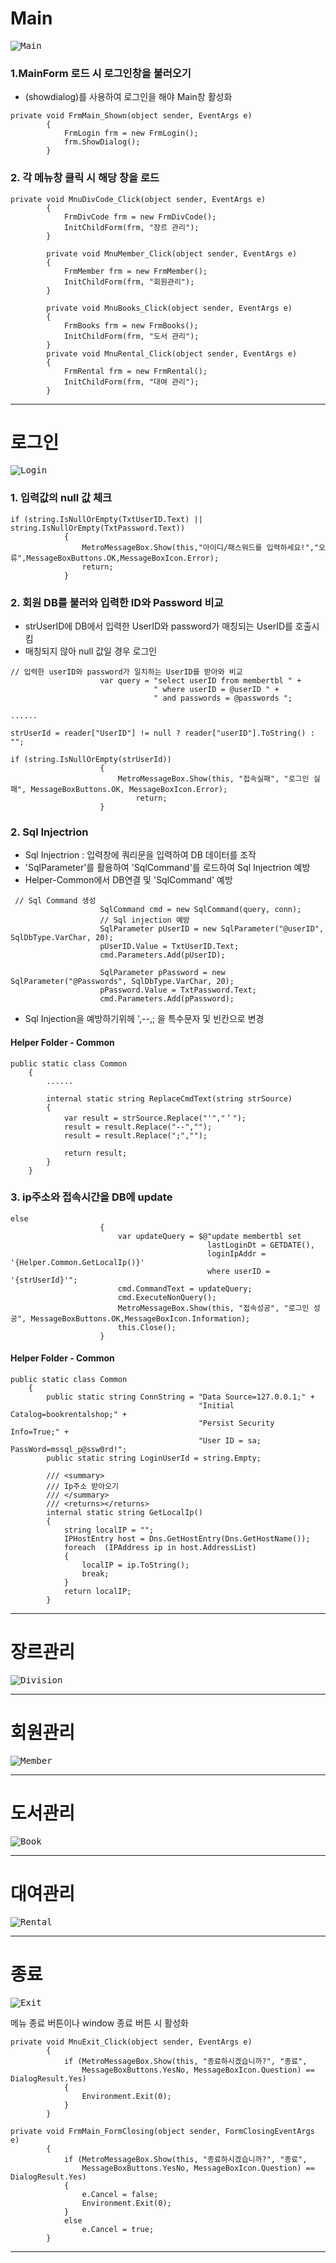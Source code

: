 # Main

<kbd>![Main](/Capture/BookRental/Main.PNG "Main")</kbd>

### 1.MainForm 로드 시 로그인창을 불러오기
 
 * (showdialog)를 사용하여 로그인을 해야 Main창 활성화
```
private void FrmMain_Shown(object sender, EventArgs e)
        {
            FrmLogin frm = new FrmLogin();
            frm.ShowDialog();
        }
```

### 2. 각 메뉴창 클릭 시 해당 창을  로드

```
private void MnuDivCode_Click(object sender, EventArgs e)
        {
            FrmDivCode frm = new FrmDivCode();
            InitChildForm(frm, "장르 관리");
        }

        private void MnuMember_Click(object sender, EventArgs e)
        {
            FrmMember frm = new FrmMember();
            InitChildForm(frm, "회원관리");
        }

        private void MnuBooks_Click(object sender, EventArgs e)
        {
            FrmBooks frm = new FrmBooks();
            InitChildForm(frm, "도서 관리");
        }
        private void MnuRental_Click(object sender, EventArgs e)
        {
            FrmRental frm = new FrmRental();
            InitChildForm(frm, "대여 관리");
        }
```

-------------------------------
# 로그인

<kbd>![Login](/Capture/BookRental/Login.PNG "Login")</kbd>

### 1. 입력값의 null 값 체크
```
if (string.IsNullOrEmpty(TxtUserID.Text) || string.IsNullOrEmpty(TxtPassword.Text))
            {
                MetroMessageBox.Show(this,"아이디/패스워드를 입력하세요!","오류",MessageBoxButtons.OK,MessageBoxIcon.Error);
                return;
            }
```

### 2. 회원 DB를 불러와 입력한 ID와 Password 비교

* strUserID에 DB에서 입력한 UserID와 password가 매칭되는 UserID를 호출시킴
* 매칭되지 않아 null 값일 경우 로그인 
```
// 입력한 userID와 password가 일치하는 UserID를 받아와 비교
                    var query = "select userID from membertbl " +
                                " where userID = @userID " +
                                " and passwords = @passwords ";
                                
......

strUserId = reader["UserID"] != null ? reader["userID"].ToString() : "";

if (string.IsNullOrEmpty(strUserId))
                    {
                        MetroMessageBox.Show(this, "접속실패", "로그인 실패", MessageBoxButtons.OK, MessageBoxIcon.Error);
                            return;
                    }
```

### 2. Sql Injectrion 

* Sql Injectrion : 입력창에 쿼리문을 입력하여 DB 데이터를 조작
* 'SqlParameter'를 활용하여 'SqlCommand'를 로드하여 Sql Injectrion 예방
* Helper-Common에서 DB연결 및 'SqlCommand' 예방
```
 // Sql Command 생성
                    SqlCommand cmd = new SqlCommand(query, conn);
                    // Sql injection 예방
                    SqlParameter pUserID = new SqlParameter("@userID", SqlDbType.VarChar, 20);
                    pUserID.Value = TxtUserID.Text;
                    cmd.Parameters.Add(pUserID);

                    SqlParameter pPassword = new SqlParameter("@Passwords", SqlDbType.VarChar, 20);
                    pPassword.Value = TxtPassword.Text;
                    cmd.Parameters.Add(pPassword);
```

* Sql Injection을 예방하기위헤 ',--,; 을 특수문자 및 빈칸으로 변경 

#### Helper Folder - Common
```
public static class Common
    {
        ......
        
        internal static string ReplaceCmdText(string strSource)
        {
            var result = strSource.Replace("'","＇");
            result = result.Replace("--","");
            result = result.Replace(";","");

            return result;
        }
    }
```

### 3. ip주소와 접속시간을 DB에 update

```
else
                    {
                        var updateQuery = $@"update membertbl set 
                                            lastLoginDt = GETDATE(),
                                            loginIpAddr = '{Helper.Common.GetLocalIp()}' 
                                            where userID = '{strUserId}'";
                        cmd.CommandText = updateQuery;
                        cmd.ExecuteNonQuery();
                        MetroMessageBox.Show(this, "접속성공", "로그인 성공", MessageBoxButtons.OK,MessageBoxIcon.Information);
                        this.Close();
                    }
```

#### Helper Folder - Common

```
public static class Common
    {
        public static string ConnString = "Data Source=127.0.0.1;" +
                                          "Initial Catalog=bookrentalshop;" +
                                          "Persist Security Info=True;" +
                                          "User ID = sa; PassWord=mssql_p@ssw0rd!";
        public static string LoginUserId = string.Empty;

        /// <summary>
        /// Ip주소 받아오기
        /// </summary>
        /// <returns></returns>
        internal static string GetLocalIp()
        {
            string localIP = "";
            IPHostEntry host = Dns.GetHostEntry(Dns.GetHostName());
            foreach  (IPAddress ip in host.AddressList)
            {
                localIP = ip.ToString();
                break;
            }
            return localIP;
        }
```

-------------------------------
# 장르관리

<kbd>![Division](/Capture/BookRental/Division.PNG "Division")</kbd>

-------------------------------
# 회원관리

<kbd>![Member](/Capture/BookRental/Member.PNG "Member")</kbd>

-------------------------------
# 도서관리

<kbd>![Book](/Capture/BookRental/Book.PNG "Book")</kbd>

-------------------------------
# 대여관리

<kbd>![Rental](/Capture/BookRental/Rental.PNG "Rental")</kbd>

-------------------------------
# 종료

<kbd>![Exit](/Capture/BookRental/Exit.PNG "Exit")</kbd>

메뉴 종료 버튼이나 window 종료 버튼 시 활성화

```
private void MnuExit_Click(object sender, EventArgs e)
        {
            if (MetroMessageBox.Show(this, "종료하시겠습니까?", "종료",
                MessageBoxButtons.YesNo, MessageBoxIcon.Question) == DialogResult.Yes)
            {
                Environment.Exit(0);
            }
        }

private void FrmMain_FormClosing(object sender, FormClosingEventArgs e)
        {
            if (MetroMessageBox.Show(this, "종료하시겠습니까?", "종료",
                MessageBoxButtons.YesNo, MessageBoxIcon.Question) == DialogResult.Yes)
            {
                e.Cancel = false;
                Environment.Exit(0);
            }
            else
                e.Cancel = true;
        }
```
-------------------------------
